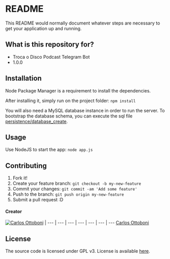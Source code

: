 # README #

This README would normally document whatever steps are necessary to get your application up and running.

## What is this repository for? ###

* Troca o Disco Podcast Telegram Bot
* 1.0.0

## Installation

Node Package Manager is a requirement to install the dependencies.

After installing it, simply run on the project folder: ```npm install```

You will also need a MySQL database instance in order to run the server. To bootstrap the database schema, you can execute the sql file [persistence/database_create](/persistence/database_create.sql).

## Usage

Use NodeJS to start the app: ```node app.js```

## Contributing

1. Fork it!
2. Create your feature branch: `git checkout -b my-new-feature`
3. Commit your changes: `git commit -am 'Add some feature'`
4. Push to the branch: `git push origin my-new-feature`
5. Submit a pull request :D


#### Creator

[![Carlos Ottoboni](http://gravatar.com/avatar/51f14f9248757e98855361ba7efb154c?s=70)](https://github.com/Carlos-Ot) |
--- | --- | --- | --- | --- | --- | ---
[Carlos Ottoboni](https://github.com/Carlos-Ot)

## License

The source code is licensed under GPL v3. License is available [here](/LICENSE).